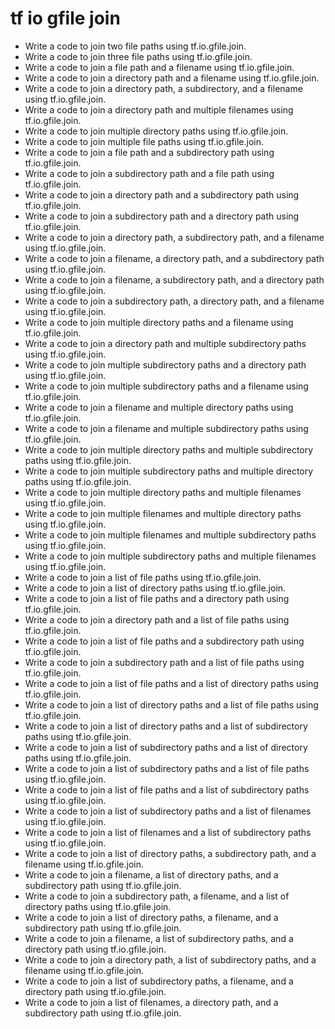 # tf io gfile join

- Write a code to join two file paths using tf.io.gfile.join.
- Write a code to join three file paths using tf.io.gfile.join.
- Write a code to join a file path and a filename using tf.io.gfile.join.
- Write a code to join a directory path and a filename using tf.io.gfile.join.
- Write a code to join a directory path, a subdirectory, and a filename using tf.io.gfile.join.
- Write a code to join a directory path and multiple filenames using tf.io.gfile.join.
- Write a code to join multiple directory paths using tf.io.gfile.join.
- Write a code to join multiple file paths using tf.io.gfile.join.
- Write a code to join a file path and a subdirectory path using tf.io.gfile.join.
- Write a code to join a subdirectory path and a file path using tf.io.gfile.join.
- Write a code to join a directory path and a subdirectory path using tf.io.gfile.join.
- Write a code to join a subdirectory path and a directory path using tf.io.gfile.join.
- Write a code to join a directory path, a subdirectory path, and a filename using tf.io.gfile.join.
- Write a code to join a filename, a directory path, and a subdirectory path using tf.io.gfile.join.
- Write a code to join a filename, a subdirectory path, and a directory path using tf.io.gfile.join.
- Write a code to join a subdirectory path, a directory path, and a filename using tf.io.gfile.join.
- Write a code to join multiple directory paths and a filename using tf.io.gfile.join.
- Write a code to join a directory path and multiple subdirectory paths using tf.io.gfile.join.
- Write a code to join multiple subdirectory paths and a directory path using tf.io.gfile.join.
- Write a code to join multiple subdirectory paths and a filename using tf.io.gfile.join.
- Write a code to join a filename and multiple directory paths using tf.io.gfile.join.
- Write a code to join a filename and multiple subdirectory paths using tf.io.gfile.join.
- Write a code to join multiple directory paths and multiple subdirectory paths using tf.io.gfile.join.
- Write a code to join multiple subdirectory paths and multiple directory paths using tf.io.gfile.join.
- Write a code to join multiple directory paths and multiple filenames using tf.io.gfile.join.
- Write a code to join multiple filenames and multiple directory paths using tf.io.gfile.join.
- Write a code to join multiple filenames and multiple subdirectory paths using tf.io.gfile.join.
- Write a code to join multiple subdirectory paths and multiple filenames using tf.io.gfile.join.
- Write a code to join a list of file paths using tf.io.gfile.join.
- Write a code to join a list of directory paths using tf.io.gfile.join.
- Write a code to join a list of file paths and a directory path using tf.io.gfile.join.
- Write a code to join a directory path and a list of file paths using tf.io.gfile.join.
- Write a code to join a list of file paths and a subdirectory path using tf.io.gfile.join.
- Write a code to join a subdirectory path and a list of file paths using tf.io.gfile.join.
- Write a code to join a list of file paths and a list of directory paths using tf.io.gfile.join.
- Write a code to join a list of directory paths and a list of file paths using tf.io.gfile.join.
- Write a code to join a list of directory paths and a list of subdirectory paths using tf.io.gfile.join.
- Write a code to join a list of subdirectory paths and a list of directory paths using tf.io.gfile.join.
- Write a code to join a list of subdirectory paths and a list of file paths using tf.io.gfile.join.
- Write a code to join a list of file paths and a list of subdirectory paths using tf.io.gfile.join.
- Write a code to join a list of subdirectory paths and a list of filenames using tf.io.gfile.join.
- Write a code to join a list of filenames and a list of subdirectory paths using tf.io.gfile.join.
- Write a code to join a list of directory paths, a subdirectory path, and a filename using tf.io.gfile.join.
- Write a code to join a filename, a list of directory paths, and a subdirectory path using tf.io.gfile.join.
- Write a code to join a subdirectory path, a filename, and a list of directory paths using tf.io.gfile.join.
- Write a code to join a list of directory paths, a filename, and a subdirectory path using tf.io.gfile.join.
- Write a code to join a filename, a list of subdirectory paths, and a directory path using tf.io.gfile.join.
- Write a code to join a directory path, a list of subdirectory paths, and a filename using tf.io.gfile.join.
- Write a code to join a list of subdirectory paths, a filename, and a directory path using tf.io.gfile.join.
- Write a code to join a list of filenames, a directory path, and a subdirectory path using tf.io.gfile.join.